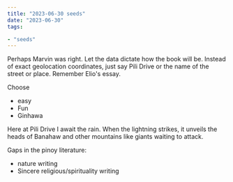 ```yaml
---
title: "2023-06-30 seeds"
date: "2023-06-30"
tags:

- "seeds"
---
```


Perhaps Marvin was right. Let the data dictate how the book will be.
Instead of exact geolocation coordinates, just say Pili Drive or the name of the street or place. Remember Elio's essay.

Choose
- easy
- Fun
- Ginhawa

Here at Pili Drive I await the rain. When the lightning strikes, it unveils the heads of Banahaw and other mountains like giants waiting to attack.

Gaps in the pinoy literature:
- nature writing
- Sincere religious/spirituality writing